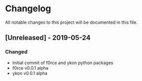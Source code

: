 # Changelog
All notable changes to this project will be documented in this file.

## [Unreleased] - 2019-05-24

### Changed
- Initial commit of f0rce and ykon python packages
- f0rce v0.0.1 alpha
- ykon v0.0.1 alpha
